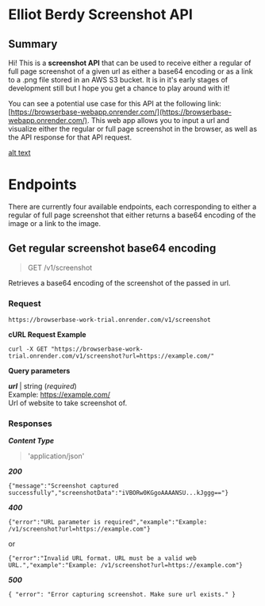 # Elliot Berdy Screenshot API

## Summary

Hi! This is a **screenshot API** that can be used to receive either a regular of full page screenshot of a given url as either a base64 encoding or as a link to a .png file stored in an AWS S3 bucket. It is in it's early stages of development still but I hope you get a chance to play around with it!

You can see a potential use case for this API at the following link: [https://browserbase-webapp.onrender.com/](https://browserbase-webapp.onrender.com/). This web app allows you to input a url and visualize either the regular or full page screenshot in the browser, as well as the API response for that API request.

[alt text](screenshot_api_webapp.png)

# Endpoints

There are currently four available endpoints, each corresponding to either a regular of full page screenshot that either returns a base64 encoding of the image or a link to the image.

## Get regular screenshot base64 encoding

> GET /v1/screenshot

Retrieves a base64 encoding of the screenshot of the passed in url.

### Request

    https://browserbase-work-trial.onrender.com/v1/screenshot

**cURL Request Example**

    curl -X GET "https://browserbase-work-trial.onrender.com/v1/screenshot?url=https://example.com/"

**Query parameters**

**_url_** | string (_required_)  
Example: https://example.com/  
Url of website to take screenshot of.

### Responses

**_Content Type_**

> 'application/json'

**_200_**

    {"message":"Screenshot captured successfully","screenshotData":"iVBORw0KGgoAAAANSU...kJggg=="}

**_400_**

    {"error":"URL parameter is required","example":"Example: /v1/screenshot?url=https://example.com"}

or

    {"error":"Invalid URL format. URL must be a valid web URL.","example":"Example: /v1/screenshot?url=https://example.com"}

**_500_**

    { "error": "Error capturing screenshot. Make sure url exists." }
